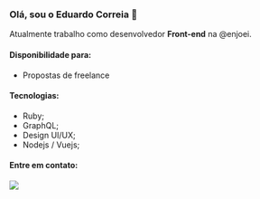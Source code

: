 ### Olá, sou o Eduardo Correia 👋

<p align="left"> 
  Atualmente trabalho como desenvolvedor <strong>Front-end</strong> na @enjoei.

#### Disponibilidade para:

- Propostas de freelance

#### Tecnologias:

- Ruby;
- GraphQL;
- Design UI/UX;
- Nodejs / Vuejs;

#### Entre em contato:

<p align="left">
  <a href="https://www.linkedin.com/in/euduzz" alt="Linkedin">
  <img src="https://img.shields.io/badge/-Linkedin-0e76a8?style=for-the-badge&logo=Linkedin&logoColor=white&link=https://www.linkedin.com/in/euduzz" /></a>
</p>
